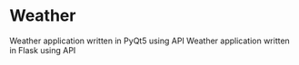 # Weather
Weather application written in PyQt5 using API
Weather application written in Flask using API